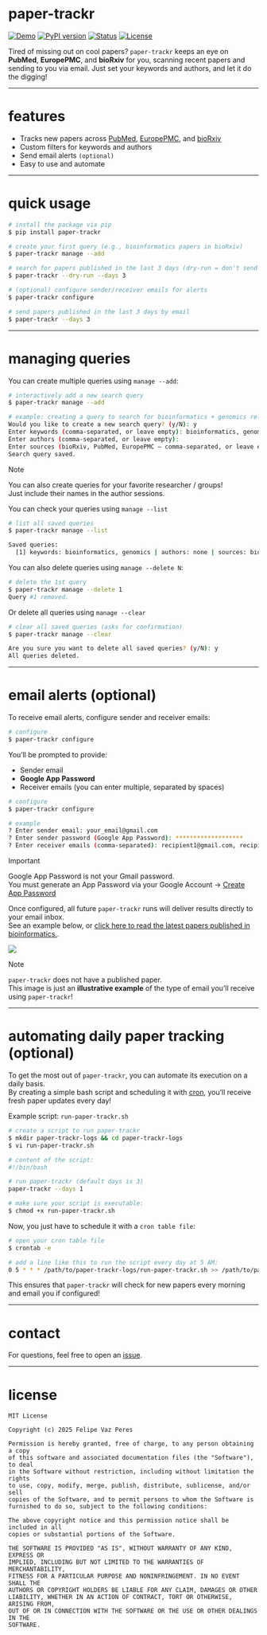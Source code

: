 # paper-trackr
[![Demo](https://img.shields.io/badge/demo-click%20here-orange.svg)](https://felipevzps.github.io/newsletter/paper-trackr_newsletter.html)
[![PyPI version](https://img.shields.io/pypi/v/paper-trackr)](https://pypi.org/project/paper-trackr/)
[![Status](https://img.shields.io/badge/status-active-success.svg)]()
[![License](https://img.shields.io/badge/license-MIT-blue.svg)](LICENSE)

Tired of missing out on cool papers? `paper-trackr` keeps an eye on **PubMed**, **EuropePMC**, and **bioRxiv** for you, scanning recent papers and sending to you via email. Just set your keywords and authors, and let it do the digging!

---

# features

- Tracks new papers across [PubMed](https://pubmed.ncbi.nlm.nih.gov/), [EuropePMC](https://europepmc.org/), and [bioRxiv](https://www.biorxiv.org/)
- Custom filters for keywords and authors
- Send email alerts `(optional)`
- Easy to use and automate

---

# quick usage

```bash
# install the package via pip
$ pip install paper-trackr

# create your first query (e.g., bioinformatics papers in bioRxiv)
$ paper-trackr manage --add

# search for papers published in the last 3 days (dry-run = don't send email)
$ paper-trackr --dry-run --days 3

# (optional) configure sender/receiver emails for alerts
$ paper-trackr configure

# send papers published in the last 3 days by email
$ paper-trackr --days 3
```

---

# managing queries

You can create multiple queries using `manage --add`:
```bash
# interactively add a new search query
$ paper-trackr manage --add

# example: creating a query to search for bioinformatics + genomics related papers in bioRxiv
Would you like to create a new search query? (y/N): y
Enter keywords (comma-separated, or leave empty): bioinformatics, genomics
Enter authors (comma-separated, or leave empty):
Enter sources (bioRxiv, PubMed, EuropePMC — comma-separated, or leave empty for all): bioRxiv
Search query saved.
```
>[!NOTE]
>You can also create queries for your favorite researcher / groups!  
>Just include their names in the author sessions.

You can check your queries using `manage --list`
```bash
# list all saved queries
$ paper-trackr manage --list

Saved queries:
  [1] keywords: bioinformatics, genomics | authors: none | sources: bioRxiv
```

You can also delete queries using `manage --delete N`:
```bash
# delete the 1st query
$ paper-trackr manage --delete 1
Query #1 removed.
```

Or delete all queries using `manage --clear`
```bash
# clear all saved queries (asks for confirmation)
$ paper-trackr manage --clear

Are you sure you want to delete all saved queries? (y/N): y
All queries deleted.
```

---

# email alerts (optional)

To receive email alerts, configure sender and receiver emails:

```bash
# configure
$ paper-trackr configure
```

You’ll be prompted to provide:  
  * Sender email 
  * **Google App Password**
  * Receiver emails (you can enter multiple, separated by spaces)

```bash
# configure
$ paper-trackr configure

# example
? Enter sender email: your_email@gmail.com
? Enter sender password (Google App Password): *******************
? Enter receiver emails (comma-separated): recipient1@gmail.com, recipient2@university.edu
```
>[!IMPORTANT]
>Google App Password is not your Gmail password.  
>You must generate an App Password via your Google Account → [Create App Password](https://support.google.com/accounts/answer/185833?hl=en)  

Once configured, all future `paper-trackr` runs will deliver results directly to your email inbox.  
See an example below, or [click here to read the latest papers published in bioinformatics.](https://felipevzps.github.io/newsletter/paper-trackr_newsletter.html).

![](https://github.com/felipevzps/paper-trackr/blob/main/images/email_example.png)

>[!NOTE]
>`paper-trackr` does not have a published paper.    
>This image is just an **illustrative example** of the type of email you’ll receive using `paper-trackr`!

---

# automating daily paper tracking (optional)

To get the most out of `paper-trackr`, you can automate its execution on a daily basis.  
By creating a simple bash script and scheduling it with [cron](https://en.wikipedia.org/wiki/Cron), you’ll receive fresh paper updates every day!  

Example script: `run-paper-trackr.sh`

```bash
# create a script to run paper-trackr
$ mkdir paper-trackr-logs && cd paper-trackr-logs 
$ vi run-paper-trackr.sh

# content of the script:
#!/bin/bash

# run paper-trackr (default days is 3)
paper-trackr --days 1

# make sure your script is executable:
$ chmod +x run-paper-trackr.sh
```

Now, you just have to schedule it with a `cron table file`:
```bash
# open your cron table file
$ crontab -e

# add a line like this to run the script every day at 5 AM:
0 5 * * * /path/to/paper-trackr-logs/run-paper-trackr.sh >> /path/to/paper-trackr-logs/logs/cron.log 2>&1
```

This ensures that `paper-trackr` will check for new papers every morning and email you if configured!

---

# contact 

For questions, feel free to open an [issue](https://github.com/felipevzps/paper-trackr/issues).

---

# license

```
MIT License

Copyright (c) 2025 Felipe Vaz Peres

Permission is hereby granted, free of charge, to any person obtaining a copy
of this software and associated documentation files (the "Software"), to deal
in the Software without restriction, including without limitation the rights
to use, copy, modify, merge, publish, distribute, sublicense, and/or sell
copies of the Software, and to permit persons to whom the Software is
furnished to do so, subject to the following conditions:

The above copyright notice and this permission notice shall be included in all
copies or substantial portions of the Software.

THE SOFTWARE IS PROVIDED "AS IS", WITHOUT WARRANTY OF ANY KIND, EXPRESS OR
IMPLIED, INCLUDING BUT NOT LIMITED TO THE WARRANTIES OF MERCHANTABILITY,
FITNESS FOR A PARTICULAR PURPOSE AND NONINFRINGEMENT. IN NO EVENT SHALL THE
AUTHORS OR COPYRIGHT HOLDERS BE LIABLE FOR ANY CLAIM, DAMAGES OR OTHER
LIABILITY, WHETHER IN AN ACTION OF CONTRACT, TORT OR OTHERWISE, ARISING FROM,
OUT OF OR IN CONNECTION WITH THE SOFTWARE OR THE USE OR OTHER DEALINGS IN THE
SOFTWARE.
```

